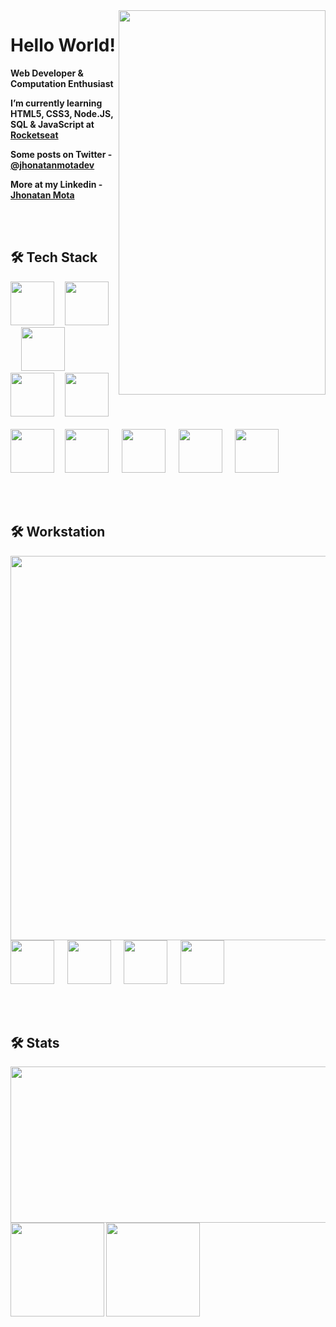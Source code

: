 <img align="right" width="331px" height="615em" src="https://cutewallpaper.org/28/comfy-gif-wallpaper/giants-the-personal-blog-of-shahzeb-najam-md.gif"/>

<h1>Hello World!</h1> 


<b> Web Developer & Computation Enthusiast  

<b> I’m currently learning HTML5, CSS3, Node.JS, SQL & JavaScript at [Rocketseat](https://github.com/Rocketseat) </b>
 
<b> Some posts on Twitter - [@jhonatanmotadev](https://twitter.com/jhonatanmotadev/with_replies) </b>
 
<b> More at my Linkedin - [Jhonatan Mota](https://www.linkedin.com/in/jhonatan-mota-2a61b5259/) </b>

  <br> <br>
 
<h2> 🛠 Tech Stack </h2>
 
<div>
 <img height="70px" widht="70px" src="https://cdn.jsdelivr.net/gh/devicons/devicon/icons/html5/html5-original.svg"/>&emsp;
 <img height="70px" widht="70px" src="https://cdn.jsdelivr.net/gh/devicons/devicon/icons/css3/css3-original.svg"/>&emsp;
 <img height="70px" widht="70px" src="https://cdn.jsdelivr.net/gh/devicons/devicon/icons/javascript/javascript-original.svg"/>&emsp;          
 <img height="70px" widht="70px" src="https://cdn.jsdelivr.net/gh/devicons/devicon/icons/typescript/typescript-original.svg"/>&emsp;     
 <img height="70px" widht="70px" src="https://cdn.jsdelivr.net/gh/devicons/devicon/icons/c/c-original.svg"/>&emsp;     
</div>
 
<div>
 <img height="70px" widht="70px" src="https://cdn.jsdelivr.net/gh/devicons/devicon/icons/bootstrap/bootstrap-original.svg"/>&emsp;
 <img height="70px" widht="70px" src="https://cdn.jsdelivr.net/gh/devicons/devicon/icons/tailwindcss/tailwindcss-original-wordmark.svg"/> &emsp;
 <img height="70px" widht="70px" src="https://cdn.jsdelivr.net/gh/devicons/devicon/icons/sass/sass-original.svg"/> &emsp;
 <img height="70px" widht="70px" src="https://cdn.jsdelivr.net/gh/devicons/devicon/icons/nodejs/nodejs-plain-wordmark.svg" /> &emsp;
 <img height="70px" widht="70px" src="https://cdn.jsdelivr.net/gh/devicons/devicon/icons/mysql/mysql-original-wordmark.svg"/> &emsp;
</div>   
 
  <br> <br>
 
<h2> 🛠 Workstation </h2>
 
 <div>
 <img align="right" height="615em" src="https://memestatic.fjcdn.com/gifs/Pixel+art+gifs+most+from+waneella_88dfa3_7253146.gif"/>
 </div>
 
 <img height="70px" widht="70px" src="https://cdn.jsdelivr.net/gh/devicons/devicon/icons/windows8/windows8-original.svg"/> &emsp;
 <img height="70px" widht="70px" src="https://cdn.jsdelivr.net/gh/devicons/devicon/icons/vscode/vscode-original-wordmark.svg"/> &emsp;
 <img height="70px" widht="70px" src="https://user-images.githubusercontent.com/119200828/228268417-90b08a97-f15f-40af-9bef-89c0e929ed02.png"/>  &emsp;
 <img height="70px" widht="70px" src="https://user-images.githubusercontent.com/119200828/228268395-db21159d-4506-4662-b25a-70c4ab74ae06.png"/>
 
  <br> <br>
 
<h2> 🛠 Stats </h2>
  
<img align="center" height="250px" width="570px" src="https://github-readme-activity-graph.cyclic.app/graph?username=JhonatanMotaDev&theme=react-dark"/>
 
<div>
 <img align="center" height="150px" widht="900px" src="https://github-readme-stats.vercel.app/api?username=JhonatanMotaDev&theme=transparent"/>
 <img align="center" height="150px" widht="900px" src="https://github-readme-stats.vercel.app/api/top-langs/?username=JhonatanMotaDev&theme=transparent"/> 
</div>


